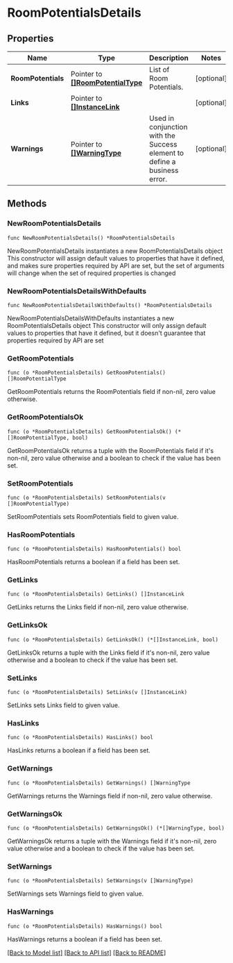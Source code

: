 # RoomPotentialsDetails

## Properties

Name | Type | Description | Notes
------------ | ------------- | ------------- | -------------
**RoomPotentials** | Pointer to [**[]RoomPotentialType**](RoomPotentialType.md) | List of Room Potentials. | [optional] 
**Links** | Pointer to [**[]InstanceLink**](InstanceLink.md) |  | [optional] 
**Warnings** | Pointer to [**[]WarningType**](WarningType.md) | Used in conjunction with the Success element to define a business error. | [optional] 

## Methods

### NewRoomPotentialsDetails

`func NewRoomPotentialsDetails() *RoomPotentialsDetails`

NewRoomPotentialsDetails instantiates a new RoomPotentialsDetails object
This constructor will assign default values to properties that have it defined,
and makes sure properties required by API are set, but the set of arguments
will change when the set of required properties is changed

### NewRoomPotentialsDetailsWithDefaults

`func NewRoomPotentialsDetailsWithDefaults() *RoomPotentialsDetails`

NewRoomPotentialsDetailsWithDefaults instantiates a new RoomPotentialsDetails object
This constructor will only assign default values to properties that have it defined,
but it doesn't guarantee that properties required by API are set

### GetRoomPotentials

`func (o *RoomPotentialsDetails) GetRoomPotentials() []RoomPotentialType`

GetRoomPotentials returns the RoomPotentials field if non-nil, zero value otherwise.

### GetRoomPotentialsOk

`func (o *RoomPotentialsDetails) GetRoomPotentialsOk() (*[]RoomPotentialType, bool)`

GetRoomPotentialsOk returns a tuple with the RoomPotentials field if it's non-nil, zero value otherwise
and a boolean to check if the value has been set.

### SetRoomPotentials

`func (o *RoomPotentialsDetails) SetRoomPotentials(v []RoomPotentialType)`

SetRoomPotentials sets RoomPotentials field to given value.

### HasRoomPotentials

`func (o *RoomPotentialsDetails) HasRoomPotentials() bool`

HasRoomPotentials returns a boolean if a field has been set.

### GetLinks

`func (o *RoomPotentialsDetails) GetLinks() []InstanceLink`

GetLinks returns the Links field if non-nil, zero value otherwise.

### GetLinksOk

`func (o *RoomPotentialsDetails) GetLinksOk() (*[]InstanceLink, bool)`

GetLinksOk returns a tuple with the Links field if it's non-nil, zero value otherwise
and a boolean to check if the value has been set.

### SetLinks

`func (o *RoomPotentialsDetails) SetLinks(v []InstanceLink)`

SetLinks sets Links field to given value.

### HasLinks

`func (o *RoomPotentialsDetails) HasLinks() bool`

HasLinks returns a boolean if a field has been set.

### GetWarnings

`func (o *RoomPotentialsDetails) GetWarnings() []WarningType`

GetWarnings returns the Warnings field if non-nil, zero value otherwise.

### GetWarningsOk

`func (o *RoomPotentialsDetails) GetWarningsOk() (*[]WarningType, bool)`

GetWarningsOk returns a tuple with the Warnings field if it's non-nil, zero value otherwise
and a boolean to check if the value has been set.

### SetWarnings

`func (o *RoomPotentialsDetails) SetWarnings(v []WarningType)`

SetWarnings sets Warnings field to given value.

### HasWarnings

`func (o *RoomPotentialsDetails) HasWarnings() bool`

HasWarnings returns a boolean if a field has been set.


[[Back to Model list]](../README.md#documentation-for-models) [[Back to API list]](../README.md#documentation-for-api-endpoints) [[Back to README]](../README.md)


